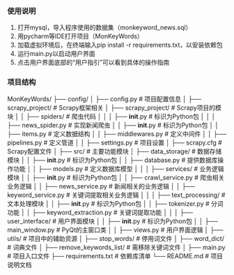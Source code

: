 ### 使用说明

1. 打开mysql，导入程序使用的数据集（monkeyword_news.sql）
2. 用pycharm等IDE打开项目（MonKeyWords）
3. 加载虚拟环境后，在终端输入pip install -r requirements.txt，以安装依赖包
4. 运行main.py以启动用户界面
5. 点击用户界面底部的“用户指引”可以看到具体的操作指南

### 项目结构

MonKeyWords/
├── config/
│   ├── config.py                 # 项目配置信息
│
├── scrapy_project/               # Scrapy框架相关
│   ├── scrapy_project/           # Scrapy项目的模块
│   │   ├── spiders/              # 爬虫代码
│   │   │   ├── __init__.py       # 标识为Python包
│   │   │   ├── news_spider.py    # 实现新闻爬虫
│   │   ├── __init__.py           # 标识为Python包
│   │   ├── items.py              # 定义数据结构
│   │   ├── middlewares.py        # 定义中间件
│   │   ├── pipelines.py          # 定义管道
│   │   ├── settings.py           # 项目设置
│   ├── scrapy.cfg                # Scrapy配置文件
│
├── src/                          # 主要功能模块
│   ├── data_storage/             # 数据存储模块
│   │   ├── __init__.py           # 标识为Python包
│   │   ├── database.py           # 提供数据库操作功能
│   │   ├── models.py             # 定义数据库模型
│   │
│   ├── services/                  # 业务逻辑模块
│   │   ├── __init__.py           # 标识为Python包
│   │   ├── crawl_service.py      # 爬虫相关业务逻辑
│   │   ├── news_service.py       # 新闻相关的业务逻辑
│   │   ├── keyword_service.py    # 关键词提取相关业务逻辑
│   │
│   ├── text_processing/          # 文本处理模块
│   │   ├── __init__.py           # 标识为Python包
│   │   ├── tokenizer.py          # 分词功能
│   │   ├── keyword_extraction.py # 关键词提取功能
│   │
│   ├── user_interface/           # 用户界面模块
│   │   ├── __init__.py           # 标识为Python包
│   │   ├── main_window.py        # PyQt的主窗口类
│   │   ├── views.py              # 用户界面逻辑
│
├── utils/                        # 项目中的辅助资源
│   ├── stop_words/               # 停用词文件
│   ├── word_dict/                # 词典文件
│   ├── remove_keywords_list/     # 需移除关键词文件
│
├── main.py                       # 项目入口文件
├── requirements.txt              # 依赖库清单
└── README.md                     # 项目说明文档
